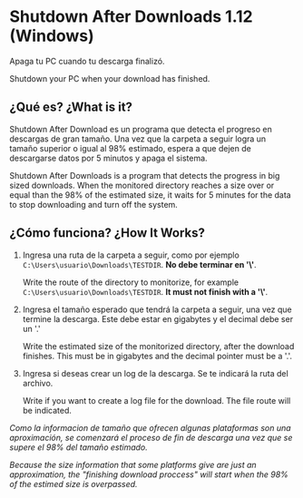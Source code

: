 
# Shutdown After Downloads 1.12 (Windows)
Apaga tu PC cuando tu descarga finalizó.

Shutdown your PC when your download has finished.

## ¿Qué es? ¿What is it?
Shutdown After Download es un programa que detecta el progreso en descargas de gran tamaño. Una vez que la carpeta a seguir logra un tamaño superior o igual al 98% estimado, espera a que dejen de descargarse datos por 5 minutos y apaga el sistema.

Shutdown After Downloads is a program that detects the progress in big sized downloads. When the monitored directory reaches a size over or equal than the 98% of the estimated size, it waits for 5 minutes for the data to stop downloading and turn off the system.

## ¿Cómo funciona? ¿How It Works?
1.  Ingresa una ruta de la carpeta a seguir, como por ejemplo `C:\Users\usuario\Downloads\TESTDIR`. **No debe terminar en \'\\\'**.
    
    Write the route of the directory to monitorize, for example `C:\Users\usuario\Downloads\TESTDIR`. **It must not finish with a \'\\\'**.

2.  Ingresa el tamaño esperado que tendrá la carpeta a seguir, una vez que termine la descarga. Este debe estar en gigabytes y el decimal debe ser un '.'
    
    Write the estimated size of the monitorized directory, after the download finishes. This must be in gigabytes and the decimal pointer must be a '.'.

3.  Ingresa si deseas crear un log de la descarga. Se te indicará la ruta del archivo.

    Write if you want to create a log file for the download. The file route will be indicated.

_Como la informacion de tamaño que ofrecen algunas plataformas son una aproximación, se comenzará el proceso de fin de descarga una vez que se supere el 98% del tamaño estimado._ 

_Because the size information that some platforms give are just an approximation, the "finishing download proccess" will start when the 98% of the estimed size is overpassed._ 